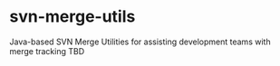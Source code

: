 # svn-merge-utils
Java-based SVN Merge Utilities for assisting development teams with merge tracking
TBD
